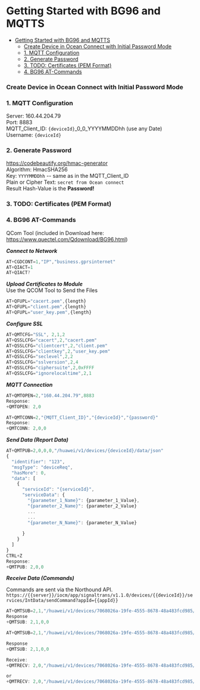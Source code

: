 
# Getting Started with BG96 and MQTTS

- [Getting Started with BG96 and MQTTS](#getting-started-with-bg96-and-mqtts)
    - [Create Device in Ocean Connect with Initial Password Mode](#create-device-in-ocean-connect-with-initial-password-mode)
    - [1. MQTT Configuration](#1-mqtt-configuration)
    - [2. Generate Password](#2-generate-password)
    - [3. TODO: Certificates (PEM Format)](#3-todo-certificates-pem-format)
    - [4. BG96 AT-Commands](#4-bg96-at-commands)

### Create Device in Ocean Connect with Initial Password Mode

### 1. MQTT Configuration
Server: 160.44.204.79   
Port: 8883  
MQTT_Client_ID: `{deviceId}`_0_0_YYYYMMDDhh  (use any Date)  
Username: `{deviceId}` 

### 2. Generate Password   
   https://codebeautify.org/hmac-generator  
   Algorithm: HmacSHA256  
   Key: `YYYYMMDDhh` -- same as in the MQTT_Client_ID  
   Plain or Cipher Text: `secret from Ocean connect`   
   Result Hash-Value is the **Password!**

### 3. TODO: Certificates (PEM Format)  

### 4. BG96 AT-Commands
QCom Tool (included in Download here: https://www.quectel.com/Qdownload/BG96.html)

***Connect to Network***
```javascript
AT+CGDCONT=1,"IP","business.gprsinternet"
AT+QIACT=1
AT+QIACT?
```

***Upload Certificates to Module***  
Use the QCOM Tool to Send the Files
```javascript
AT+QFUPL="cacert.pem",{length}
AT+QFUPL="client.pem",{length}
AT+QFUPL="user_key.pem",{length}
```

***Configure SSL***
```javascript
AT+QMTCFG="SSL", 2,1,2
AT+QSSLCFG="cacert",2,"cacert.pem"
AT+QSSLCFG="clientcert",2,"client.pem"
AT+QSSLCFG="clientkey",2,"user_key.pem"
AT+QSSLCFG="seclevel",2,2
AT+QSSLCFG="sslversion",2,4
AT+QSSLCFG="ciphersuite",2,0xFFFF
AT+QSSLCFG="ignorelocaltime",2,1
```

***MQTT Connection***
```javascript
AT+QMTOPEN=2,"160.44.204.79",8883
Response:
+QMTOPEN: 2,0

AT+QMTCONN=2,"{MQTT_Client_ID}","{deviceId}","{password}"
Response:
+QMTCONN: 2,0,0

```

***Send Data (Report Data)***  
```javascript
AT+QMTPUB=2,0,0,0,"/huawei/v1/devices/{deviceId}/data/json"
{
  "identifier": "123",
  "msgType": "deviceReq",
  "hasMore": 0,
  "data": [
    {
      "serviceId": "{serviceId}",
      "serviceData": {
        "{parameter_1_Name}": {parameter_1_Value},
        "{parameter_2_Name}": {parameter_2_Value}
        ...
        ...
        "{parameter_N_Name}": {parameter_N_Value}
        
      }
    }
  ]
}
CTRL+Z
Response:
+QMTPUB: 2,0,0
```

***Receive Data (Commands)***

Commands are sent via the Northound API.
`https://{{server}}/iocm/app/signaltrans/v1.1.0/devices/{{deviceId}}/services/IntData/sendCommand?appId={{appId}}`

```javascript 
AT+QMTSUB=2,1,"/huawei/v1/devices/7068026a-19fe-4555-8678-48a483fcd985/command/json",0 
Response
+QMTSUB: 2,1,0,0

AT+QMTSUB=2,1,"/huawei/v1/devices/7068026a-19fe-4555-8678-48a483fcd985/command/binary",0 

Response
+QMTSUB: 2,1,0,0

Receive:
+QMTRECV: 2,0,"/huawei/v1/devices/7068026a-19fe-4555-8678-48a483fcd985/command/binary","{BinaryData}"

or
+QMTRECV: 2,0,"/huawei/v1/devices/7068026a-19fe-4555-8678-48a483fcd985/command/json","{JsonData}"

```


